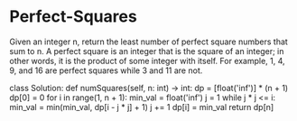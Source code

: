 # Perfect-Squares
Given an integer n, return the least number of perfect square numbers that sum to n.  A perfect square is an integer that is the square of an integer; in other words, it is the product of some integer with itself. For example, 1, 4, 9, and 16 are perfect squares while 3 and 11 are not.   

class Solution:
    def numSquares(self, n: int) -> int:
        dp = [float('inf')] * (n + 1)
        dp[0] = 0
        for i in range(1, n + 1):
            min_val = float('inf')
            j = 1
            while j * j <= i:
                min_val = min(min_val, dp[i - j * j] + 1)
                j += 1
            dp[i] = min_val
        return dp[n]
